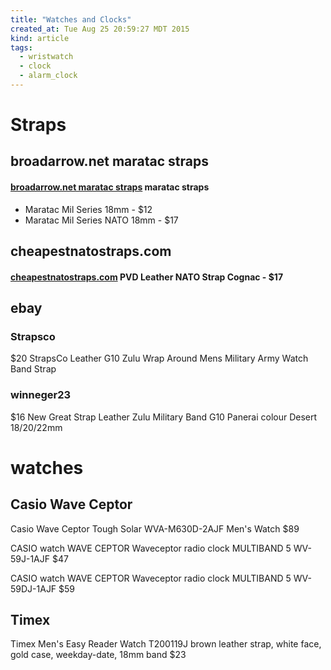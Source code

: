 ```yaml
---
title: "Watches and Clocks"
created_at: Tue Aug 25 20:59:27 MDT 2015
kind: article
tags:
  - wristwatch
  - clock
  - alarm_clock
---
```


# Straps

## broadarrow.net maratac straps

#### [broadarrow.net maratac straps](http://www.broadarrow.net/maratac.htm) maratac straps

* Maratac Mil Series 18mm - $12
* Maratac Mil Series NATO 18mm - $17

## cheapestnatostraps.com

#### [cheapestnatostraps.com](http://www.cheapestnatostraps.com/collections/leather-nato-straps/products/pvd-leather-nato-strap-cognac-18mm-20mm-22mm?variant=307019139) PVD Leather NATO Strap Cognac - $17

## ebay

### Strapsco

$20
StrapsCo Leather G10 Zulu Wrap Around Mens Military Army Watch Band Strap

### winneger23

$16
New Great Strap Leather Zulu Military Band G10 Panerai colour Desert 18/20/22mm

# watches

## Casio Wave Ceptor

Casio Wave Ceptor Tough Solar WVA-M630D-2AJF Men's Watch
$89

CASIO watch WAVE CEPTOR Waveceptor radio clock MULTIBAND 5 WV-59J-1AJF
$47

CASIO watch WAVE CEPTOR Waveceptor radio clock MULTIBAND 5 WV-59DJ-1AJF
$59

## Timex

Timex Men's Easy Reader Watch T200119J
brown leather strap, white face, gold case, weekday-date, 18mm band
$23

